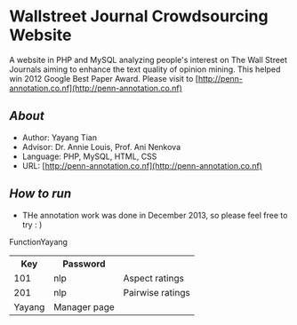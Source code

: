 Wallstreet Journal Crowdsourcing Website
========================================

A website in PHP and MySQL analyzing people's interest on The Wall Street Journals aiming to enhance the text quality of opinion mining. This helped win 2012 Google Best Paper Award. 
Please visit to [http://penn-annotation.co.nf](http://penn-annotation.co.nf)
## _About_
* Author: Yayang Tian
* Advisor: Dr. Annie Louis, Prof. Ani Nenkova
* Language: PHP, MySQL, HTML, CSS
* URL:  [http://penn-annotation.co.nf](http://penn-annotation.co.nf)

## _How to run_
* THe annotation work was done in December 2013, so please feel free to try : )
<table>
<tr><th>Key</th><th>Password</th>Function</tr>
<tr><td>101</td><td>nlp</td><td>Aspect ratings</td></tr>
<tr><td>201</td><td>nlp</td><td>Pairwise ratings</td></tr>
<tr><td>Yayang</td>Yayang</td><td>Manager page</td></tr>
</table>

